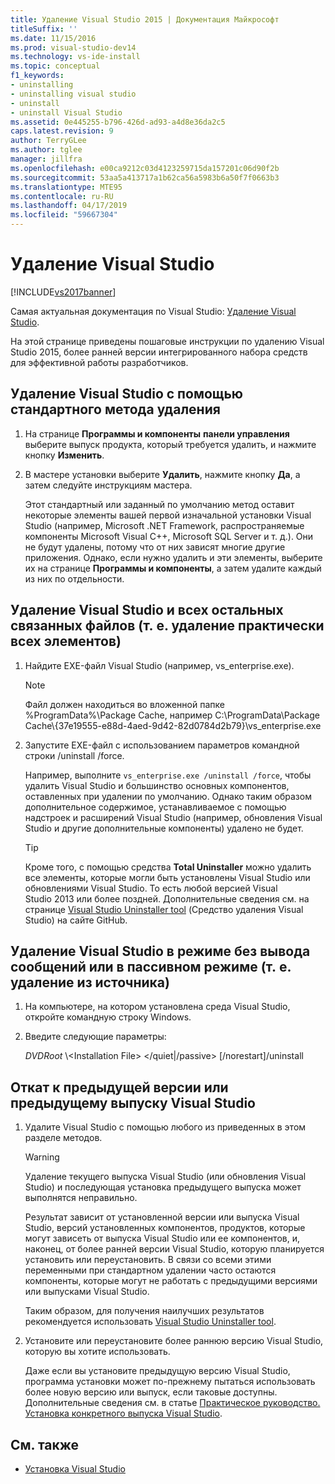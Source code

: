 ```yaml
---
title: Удаление Visual Studio 2015 | Документация Майкрософт
titleSuffix: ''
ms.date: 11/15/2016
ms.prod: visual-studio-dev14
ms.technology: vs-ide-install
ms.topic: conceptual
f1_keywords:
- uninstalling
- uninstalling visual studio
- uninstall
- uninstall Visual Studio
ms.assetid: 0e445255-b796-426d-ad93-a4d8e36da2c5
caps.latest.revision: 9
author: TerryGLee
ms.author: tglee
manager: jillfra
ms.openlocfilehash: e00ca9212c03d4123259715da157201c06d90f2b
ms.sourcegitcommit: 53aa5a413717a1b62ca56a5983b6a50f7f0663b3
ms.translationtype: MTE95
ms.contentlocale: ru-RU
ms.lasthandoff: 04/17/2019
ms.locfileid: "59667304"
---
```

# <a name="uninstall-visual-studio"></a>Удаление Visual Studio
[!INCLUDE[vs2017banner](../includes/vs2017banner.md)]

Самая актуальная документация по Visual Studio: [Удаление Visual Studio](/visualstudio/install/uninstall-visual-studio).

На этой странице приведены пошаговые инструкции по удалению Visual Studio 2015, более ранней версии интегрированного набора средств для эффективной работы разработчиков.

## <a name="uninstall-visual-studio-by-using-the-standard-uninstallation-method"></a>Удаление Visual Studio с помощью стандартного метода удаления

1. На странице **Программы и компоненты** **панели управления** выберите выпуск продукта, который требуется удалить, и нажмите кнопку **Изменить**.

2. В мастере установки выберите **Удалить**, нажмите кнопку **Да**, а затем следуйте инструкциям мастера.

   Этот стандартный или заданный по умолчанию метод оставит некоторые элементы вашей первой изначальной установки Visual Studio (например, Microsoft .NET Framework, распространяемые компоненты Microsoft Visual C++, Microsoft SQL Server и т. д.).   Они не будут удалены, потому что от них зависят многие другие приложения. Однако, если нужно удалить и эти элементы, выберите их на странице **Программы и компоненты**, а затем удалите каждый из них по отдельности.

## <a name="uninstall-visual-studio-and-all-other-related-files-that-is-to-uninstall-almost-everything"></a>Удаление Visual Studio и всех остальных связанных файлов (т. е. удаление практически всех элементов)

1.  Найдите EXE-файл Visual Studio (например, vs_enterprise.exe).

    > [!NOTE]
    > Файл должен находиться во вложенной папке %ProgramData%\Package Cache, например C:\ProgramData\Package Cache\\{37e19555-e88d-4aed-9d42-82d0784d2b79}\vs_enterprise.exe

2.  Запустите EXE-файл с использованием параметров командной строки /uninstall /force.

     Например, выполните ```vs_enterprise.exe /uninstall /force```, чтобы удалить Visual Studio и большинство основных компонентов, оставленных при удалении по умолчанию. Однако таким образом дополнительное содержимое, устанавливаемое с помощью надстроек и расширений Visual Studio (например, обновления Visual Studio и другие дополнительные компоненты) удалено не будет.

    > [!TIP]
    > Кроме того, с помощью средства **Total Uninstaller** можно удалить все элементы, которые могли быть установлены Visual Studio или обновлениями Visual Studio. То есть любой версией Visual Studio 2013 или более поздней. Дополнительные сведения см. на странице [Visual Studio Uninstaller tool](https://github.com/Microsoft/VisualStudioUninstaller/releases) (Средство удаления Visual Studio) на сайте GitHub.

## <a name="uninstall-visual-studio-in-silent-or-passive-modes-that-is-to-uninstall-from-source"></a>Удаление Visual Studio в режиме без вывода сообщений или в пассивном режиме (т. е. удаление из источника)

1.  На компьютере, на котором установлена среда Visual Studio, откройте командную строку Windows.

2.  Введите следующие параметры:

     *DVDRoot* \\<Installation File\> \</quiet&#124;/passive> [/norestart]/uninstall

## <a name="roll-back-to-a-previous-version-or-release-of--visual-studio"></a>Откат к предыдущей версии или предыдущему выпуску Visual Studio

1. Удалите Visual Studio с помощью любого из приведенных в этом разделе методов.

   > [!WARNING]
   > Удаление текущего выпуска Visual Studio (или обновления Visual Studio) и последующая установка предыдущего выпуска может выполнятся неправильно.
   >
   > Результат зависит от установленной версии или выпуска Visual Studio, версий установленных компонентов, продуктов, которые могут зависеть от выпуска Visual Studio или ее компонентов, и, наконец, от более ранней версии Visual Studio, которую планируется установить или переустановить.  В связи со всеми этими переменными при стандартном удалении часто остаются компоненты, которые могут не работать с предыдущими версиями или выпусками Visual Studio.
   >
   > Таким образом, для получения наилучших результатов рекомендуется использовать [Visual Studio Uninstaller tool](https://github.com/Microsoft/VisualStudioUninstaller/releases).

2. Установите или переустановите более раннюю версию Visual Studio, которую вы хотите использовать.

   Даже если вы установите предыдущую версию Visual Studio, программа установки может по-прежнему пытаться использовать более новую версию или выпуск, если таковые доступны. Дополнительные сведения см. в статье [Практическое руководство. Установка конкретного выпуска Visual Studio](../install/how-to-install-a-specific-release-of-visual-studio.md).

## <a name="see-also"></a>См. также

- [Установка Visual Studio](https://msdn.microsoft.com/library/e2h7fzkw.aspx)